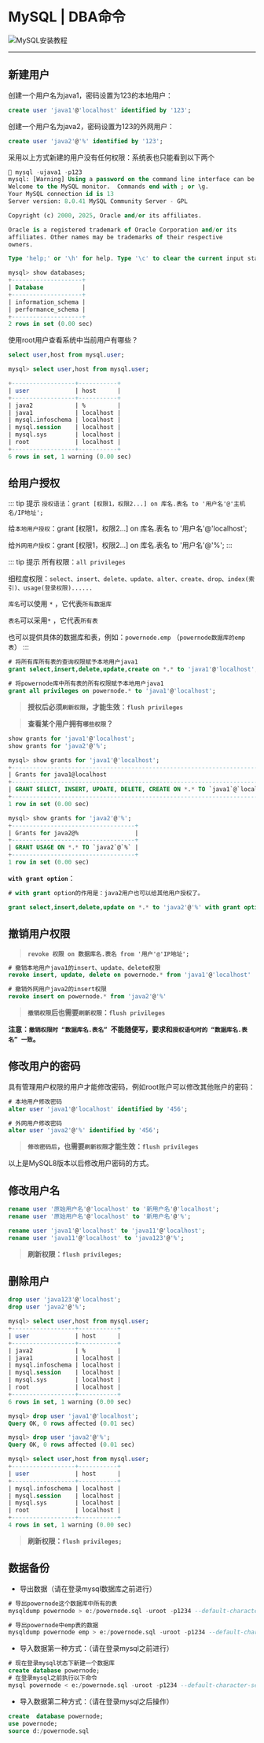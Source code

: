 # MySQL | DBA命令

![MySQL安装教程](./MySQL安装教程/MySQL.png)

---


## 新建用户

创建一个用户名为java1，密码设置为123的本地用户：

```sql [SQL]
create user 'java1'@'localhost' identified by '123';
```
创建一个用户名为java2，密码设置为123的外网用户：
```sql [SQL]
create user 'java2'@'%' identified by '123';
```
采用以上方式新建的用户没有任何权限：系统表也只能看到以下两个

```sql [SQL]
 mysql -ujava1 -p123
mysql: [Warning] Using a password on the command line interface can be insecure.
Welcome to the MySQL monitor.  Commands end with ; or \g.
Your MySQL connection id is 13
Server version: 8.0.41 MySQL Community Server - GPL

Copyright (c) 2000, 2025, Oracle and/or its affiliates.

Oracle is a registered trademark of Oracle Corporation and/or its
affiliates. Other names may be trademarks of their respective
owners.

Type 'help;' or '\h' for help. Type '\c' to clear the current input statement.

mysql> show databases;
+--------------------+
| Database           |
+--------------------+
| information_schema |
| performance_schema |
+--------------------+
2 rows in set (0.00 sec)
```

使用root用户查看系统中当前用户有哪些？
```sql [SQL]
select user,host from mysql.user;
```
```sql [SQL]
mysql> select user,host from mysql.user;

+------------------+-----------+
| user             | host      |
+------------------+-----------+
| java2            | %         |
| java1            | localhost |
| mysql.infoschema | localhost |
| mysql.session    | localhost |
| mysql.sys        | localhost |
| root             | localhost |
+------------------+-----------+
6 rows in set, 1 warning (0.00 sec)
```


## 给用户授权

::: tip 提示
`授权语法`：`grant [权限1，权限2...] on 库名.表名 to '用户名'@'主机名/IP地址';`

给`本地用户授权`：grant [权限1，权限2...] on 库名.表名 to '用户名'@'localhost';

给`外网用户授权`：grant [权限1，权限2...] on 库名.表名 to '用户名'@'%';
:::

::: tip 提示
所有权限：`all privileges`

细粒度权限：`select、insert、delete、update、alter、create、drop、index(索引)、usage(登录权限)......`

`库名`可以使用 `*` ，它代表`所有数据库`

`表名`可以采用`*` ，它代表`所有表`

也可以提供具体的数据库和表，例如：`powernode.emp` （`powernode数据库的emp表`）
:::

```sql [SQL]
# 将所有库所有表的查询权限赋予本地用户java1
grant select,insert,delete,update,create on *.* to 'java1'@'localhost';

# 将powernode库中所有表的所有权限赋予本地用户java1
grant all privileges on powernode.* to 'java1'@'localhost';
```
> **授权后必须`刷新权限`，才能生效：`flush privileges`**

> **查看某个用户拥有`哪些权限`？**

```sql [SQL]
show grants for 'java1'@'localhost';
show grants for 'java2'@'%';
```
```sql [SQL]
mysql> show grants for 'java1'@'localhost';
+----------------------------------------------------------------------------+
| Grants for java1@localhost                                                 |
+----------------------------------------------------------------------------+
| GRANT SELECT, INSERT, UPDATE, DELETE, CREATE ON *.* TO `java1`@`localhost` |
+----------------------------------------------------------------------------+
1 row in set (0.00 sec)

mysql> show grants for 'java2'@'%';
+-----------------------------------+
| Grants for java2@%                |
+-----------------------------------+
| GRANT USAGE ON *.* TO `java2`@`%` |
+-----------------------------------+
1 row in set (0.00 sec)
```

**`with grant option`**：

```sql [SQL]
# with grant option的作用是：java2用户也可以给其他用户授权了。

grant select,insert,delete,update on *.* to 'java2'@'%' with grant option;
```


## 撤销用户权限

> **`revoke 权限 on 数据库名.表名 from '用户'@'IP地址';`**

```sql [SQL]
# 撤销本地用户java1的insert、update、delete权限
revoke insert, update, delete on powernode.* from 'java1'@'localhost'

# 撤销外网用户java2的insert权限
revoke insert on powernode.* from 'java2'@'%'
```
> **`撤销权限`后也需要`刷新权限`：`flush privileges`**

**注意：`撤销权限时 “数据库名.表名” `不能随便写，要求和`授权语句时的 “数据库名.表名” 一致`。**


## 修改用户的密码

具有管理用户权限的用户才能修改密码，例如root账户可以修改其他账户的密码：

```sql [SQL]
# 本地用户修改密码
alter user 'java1'@'localhost' identified by '456';

# 外网用户修改密码
alter user 'java2'@'%' identified by '456';
```
> **`修改密码后`，也需要`刷新权限`才能生效：`flush privileges`**

以上是MySQL8版本以后修改用户密码的方式。


## 修改用户名

```sql [SQL]
rename user '原始用户名'@'localhost' to '新用户名'@'localhost';
rename user '原始用户名'@'localhost' to '新用户名'@'%';

rename user 'java1'@'localhost' to 'java11'@'localhost';
rename user 'java11'@'localhost' to 'java123'@'%';
```

> **刷新权限：`flush privileges;`**


## 删除用户

```sql [SQL]
drop user 'java123'@'localhost';
drop user 'java2'@'%';
```
```sql [SQL]
mysql> select user,host from mysql.user;
+------------------+-----------+
| user             | host      |
+------------------+-----------+
| java2            | %         |
| java1            | localhost |
| mysql.infoschema | localhost |
| mysql.session    | localhost |
| mysql.sys        | localhost |
| root             | localhost |
+------------------+-----------+
6 rows in set, 1 warning (0.00 sec)

mysql> drop user 'java1'@'localhost';
Query OK, 0 rows affected (0.01 sec)

mysql> drop user 'java2'@'%';
Query OK, 0 rows affected (0.01 sec)

mysql> select user,host from mysql.user;
+------------------+-----------+
| user             | host      |
+------------------+-----------+
| mysql.infoschema | localhost |
| mysql.session    | localhost |
| mysql.sys        | localhost |
| root             | localhost |
+------------------+-----------+
4 rows in set, 1 warning (0.00 sec)
```

> **刷新权限：`flush privileges;`**


## 数据备份

- 导出数据（请在登录mysql数据库之前进行）
```sql [SQL]
# 导出powernode这个数据库中所有的表
mysqldump powernode > e:/powernode.sql -uroot -p1234 --default-character-set=utf8

# 导出powernode中emp表的数据
mysqldump powernode emp > e:/powernode.sql -uroot -p1234 --default-character-set=utf8
```

- 导入数据第一种方式：（请在登录mysql之前进行）

```sql [SQL]
# 现在登录mysql状态下新建一个数据库
create database powernode;
# 在登录mysql之前执行以下命令
mysql powernode < e:/powernode.sql -uroot -p1234 --default-character-set=utf8
```

- 导入数据第二种方式：（请在登录mysql之后操作）

```sql [SQL]
create  database powernode;
use powernode;
source d:/powernode.sql
```